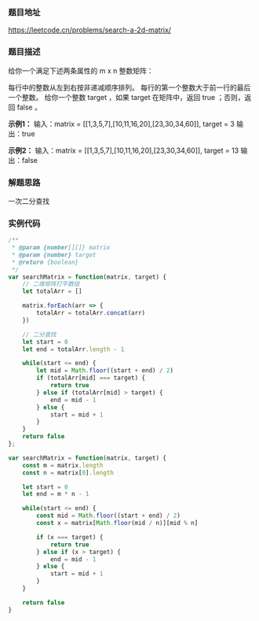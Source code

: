 ### 题目地址

https://leetcode.cn/problems/search-a-2d-matrix/

### 题目描述

给你一个满足下述两条属性的 m x n 整数矩阵：

每行中的整数从左到右按非递减顺序排列。
每行的第一个整数大于前一行的最后一个整数。
给你一个整数 target ，如果 target 在矩阵中，返回 true ；否则，返回 false 。

**示例1：**
输入：matrix = [[1,3,5,7],[10,11,16,20],[23,30,34,60]], target = 3
输出：true

**示例2：**
输入：matrix = [[1,3,5,7],[10,11,16,20],[23,30,34,60]], target = 13
输出：false

### 解题思路
 一次二分查找

### 实例代码
``` javascript
/**
 * @param {number[][]} matrix
 * @param {number} target
 * @return {boolean}
 */
var searchMatrix = function(matrix, target) {
    // 二维矩阵打平数组
    let totalArr = []

    matrix.forEach(arr => {
        totalArr = totalArr.concat(arr)
    })

    // 二分查找
    let start = 0
    let end = totalArr.length - 1

    while(start <= end) {
        let mid = Math.floor((start + end) / 2)
        if (totalArr[mid] === target) {
            return true
        } else if (totalArr[mid] > target) {
            end = mid - 1
        } else {
            start = mid + 1
        }
    }
    return false
};
```

``` javascript
var searchMatrix = function(matrix, target) {
    const m = matrix.length
    const n = matrix[0].length

    let start = 0
    let end = m * n - 1

    while(start <= end) {
        const mid = Math.floor((start + end) / 2)
        const x = matrix[Math.floor(mid / n)][mid % n]

        if (x === target) {
            return true
        } else if (x > target) {
            end = mid - 1
        } else {
            start = mid + 1
        }
    }

    return false
}
```
